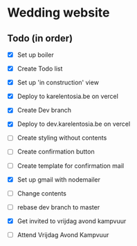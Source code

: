 # Wedding website

## Todo (in order)
- [x] Set up boiler
- [x] Create Todo list
- [x] Set up 'in construction' view
- [X] Deploy to karelentosia.be on vercel
- [X] Create Dev branch
- [X] Deploy to dev.karelentosia.be on vercel
- [ ] Create styling without contents
- [ ] Create confirmation button
- [ ] Create template for confirmation mail
- [X] Set up gmail with nodemailer
- [ ] Change contents
- [ ] rebase dev branch to master
- [X] Get invited to vrijdag avond kampvuur
- [ ] Attend Vrijdag Avond Kampvuur



